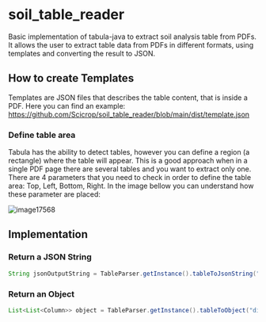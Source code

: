 # soil_table_reader

Basic implementation of tabula-java to extract soil analysis table from PDFs. It allows the user to extract table data from PDFs in different formats, using templates and converting the result to JSON.

## How to create Templates
Templates are JSON files that describes the table content, that is inside a PDF. Here you can find an example: https://github.com/Scicrop/soil_table_reader/blob/main/dist/template.json

### Define table area
Tabula has the ability to detect tables, however you can define a region (a rectangle) where the table will appear. This is a good approach when in a single PDF page there are several tables and you want to extract only one. There are 4 parameters that you need to check in order to define the table area: Top, Left, Bottom, Right. In the image bellow you can understand how these parameter are placed:

![image17568](https://github.com/Scicrop/soil_table_reader/assets/692043/b54cd850-d37d-4040-bc01-bd9788007652)

## Implementation
### Return a JSON String
```java
String jsonOutputString = TableParser.getInstance().tableToJsonString("dist/template.json", "/tmp/laudo.pdf");
```
### Return an Object
```java
List<List<Column>> object = TableParser.getInstance().tableToObject("dist/template.json", "/tmp/laudo.pdf");
```
